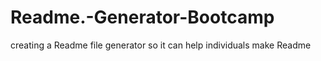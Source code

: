 # Readme.-Generator-Bootcamp
creating a Readme file generator so it can help individuals make Readme
